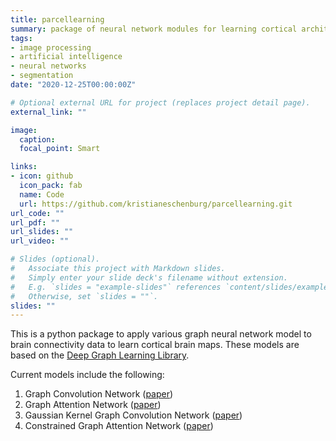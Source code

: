 ```yaml
---
title: parcellearning
summary: package of neural network modules for learning cortical architectures from brain connectivity data
tags:
- image processing
- artificial intelligence
- neural networks
- segmentation
date: "2020-12-25T00:00:00Z"

# Optional external URL for project (replaces project detail page).
external_link: ""

image:
  caption: 
  focal_point: Smart

links:
- icon: github
  icon_pack: fab
  name: Code
  url: https://github.com/kristianeschenburg/parcellearning.git
url_code: ""
url_pdf: ""
url_slides: ""
url_video: ""

# Slides (optional).
#   Associate this project with Markdown slides.
#   Simply enter your slide deck's filename without extension.
#   E.g. `slides = "example-slides"` references `content/slides/example-slides.md`.
#   Otherwise, set `slides = ""`.
slides: ""
---
```


This is a python package to apply various graph neural network model to brain connectivity data to learn cortical brain maps.  These models are based on the [Deep Graph Learning Library](https://www.dgl.ai/).

Current models include the following:
  1. Graph Convolution Network ([paper](https://arxiv.org/abs/1609.02907))
  2. Graph Attention Network ([paper](https://arxiv.org/abs/1710.10903))
  3. Gaussian Kernel Graph Convolution Network ([paper](http://arxiv.org/abs/1803.10336))
  4. Constrained Graph Attention Network ([paper](https://arxiv.org/abs/1910.11945))